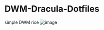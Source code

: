 # DWM-Dracula-Dotfiles
simple DWM rice
![image](https://user-images.githubusercontent.com/65056928/117819275-63aa9080-b237-11eb-8011-c518de17a7dc.png)
